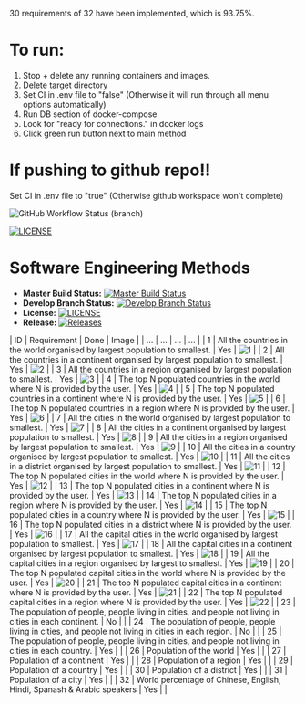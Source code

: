 30 requirements of 32 have been implemented, which is 93.75%.

# To run:

1. Stop + delete any running containers and images.
2. Delete target directory
3. Set CI in .env file to "false" (Otherwise it will run through all menu options automatically)
4. Run DB section of docker-compose
5. Look for "ready for connections." in docker logs
6. Click green run button next to main method

# If pushing to github repo!!

Set CI in .env file to "true" (Otherwise github workspace won't complete)

![GitHub Workflow Status (branch)](https://img.shields.io/github/actions/workflow/status/jamnic1994/groupproject/main.yml?branch=master)

[![LICENSE](https://img.shields.io/github/license/jamnic1994/sem.svg?style=flat-square)](https://github.com/jamnic1994/groupproject/blob/master/LICENSE)

# Software Engineering Methods
- **Master Build Status:** [![Master Build Status](https://img.shields.io/github/actions/workflow/status/jamnic1994/groupproject/main.yml?branch=master)](https://github.com/jamnic1994/groupproject/tree/master)
- **Develop Branch Status:** [![Develop Branch Status](https://img.shields.io/github/actions/workflow/status/jamnic1994/groupproject/main.yml?branch=develop)](https://github.com/jamnic1994/groupproject/tree/develop)
- **License:** [![LICENSE](https://img.shields.io/github/license/jamnic1994/groupproject.svg?style=flat-square)](https://github.com/jamnic1994/groupproject/blob/master/LICENSE)
- **Release:** [![Releases](https://img.shields.io/github/release/jamnic1994/groupproject/all.svg?style=flat-square)](https://github.com/jamnic1994/groupproject/releases)

| ID | Requirement | Done | Image | 
| ... | ... | ... | ... |
| 1 | All the countries in the world organised by largest population to smallest. | Yes | ![1](https://github.com/jamnic1994/GroupProject/blob/master/images/img1.png) |
| 2 | All the countries in a continent organised by largest population to smallest. | Yes | ![2](https://github.com/jamnic1994/GroupProject/blob/master/images/img2.png) |
| 3 | All the countries in a region organised by largest population to smallest. | Yes | ![3](https://github.com/jamnic1994/GroupProject/blob/master/images/img3.png) |
| 4 | The top N populated countries in the world where N is provided by the user. | Yes | ![4](https://github.com/jamnic1994/GroupProject/blob/master/images/img4.png) |
| 5 | The top N populated countries in a continent where N is provided by the user. | Yes | ![5](https://github.com/jamnic1994/GroupProject/blob/master/images/img5.png) |
| 6 | The top N populated countries in a region where N is provided by the user. | Yes | ![6](https://github.com/jamnic1994/GroupProject/blob/master/images/img6.png) |
| 7 | All the cities in the world organised by largest population to smallest. | Yes | ![7](https://github.com/jamnic1994/GroupProject/blob/master/images/img7.png) |
| 8 | All the cities in a continent organised by largest population to smallest. | Yes | ![8](https://github.com/jamnic1994/GroupProject/blob/master/images/img8.png) |
| 9 | All the cities in a region organised by largest population to smallest. | Yes | ![9](https://github.com/jamnic1994/GroupProject/blob/master/images/img9.png) |
| 10 | All the cities in a country organised by largest population to smallest. | Yes | ![10](https://github.com/jamnic1994/GroupProject/blob/master/images/img01.png) |
| 11 | All the cities in a district organised by largest population to smallest. | Yes | ![11](https://github.com/jamnic1994/GroupProject/blob/master/images/img11.png) |
| 12 | The top N populated cities in the world where N is provided by the user. | Yes | ![12](https://github.com/jamnic1994/GroupProject/blob/master/images/img12.png) |
| 13 | The top N populated cities in a continent where N is provided by the user. | Yes | ![13](https://github.com/jamnic1994/GroupProject/blob/master/images/img13.png) |
| 14 | The top N populated cities in a region where N is provided by the user. | Yes | ![14](https://github.com/jamnic1994/GroupProject/blob/master/images/img14.png) |
| 15 | The top N populated cities in a country where N is provided by the user. | Yes | ![15](https://github.com/jamnic1994/GroupProject/blob/master/images/img15.png) |
| 16 | The top N populated cities in a district where N is provided by the user. | Yes | ![16](https://github.com/jamnic1994/GroupProject/blob/master/images/img16.png) |
| 17 | All the capital cities in the world organised by largest population to smallest. | Yes | ![17](https://github.com/jamnic1994/GroupProject/blob/master/images/img17.png) |
| 18 | All the capital cities in a continent organised by largest population to smallest. | Yes | ![18](https://github.com/jamnic1994/GroupProject/blob/master/images/img18.png) |
| 19 | All the capital cities in a region organised by largest to smallest. | Yes | ![19](https://github.com/jamnic1994/GroupProject/blob/master/images/img19.png) |
| 20 | The top N populated capital cities in the world where N is provided by the user. | Yes | ![20](https://github.com/jamnic1994/GroupProject/blob/master/images/img20.png) |
| 21 | The top N populated capital cities in a continent where N is provided by the user. | Yes | ![21](https://github.com/jamnic1994/GroupProject/blob/master/images/img21.png) |
| 22 | The top N populated capital cities in a region where N is provided by the user. | Yes | ![22](https://github.com/jamnic1994/GroupProject/blob/master/images/img22.png) |
| 23 | The population of people, people living in cities, and people not living in cities in each continent. | No | |
| 24 | The population of people, people living in cities, and people not living in cities in each region. | No | |
| 25 | The population of people, people living in cities, and people not living in cities in each country. | Yes |  |
| 26 | Population of the world | Yes | |
| 27 | Population of a continent | Yes | |
| 28 | Population of a region | Yes | |
| 29 | Population of a country | Yes | |
| 30 | Population of a district | Yes | |
| 31 | Population of a city | Yes | |
| 32 | World percentage of Chinese, English, Hindi, Spanash & Arabic speakers | Yes | |

